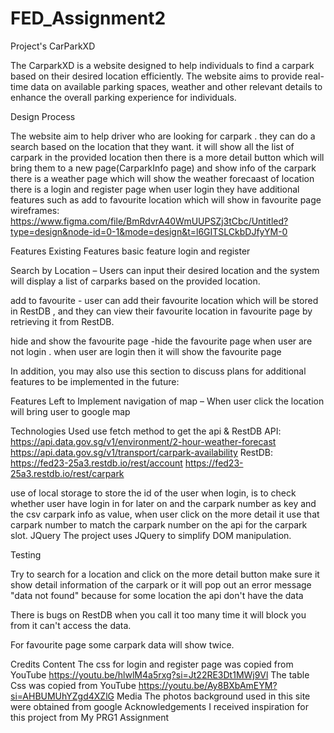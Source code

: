 # FED_Assignment2

Project's CarParkXD

The CarparkXD is a website designed to help individuals to find a carpark based on their desired location efficiently. The website aims to provide real-time data on available parking spaces, weather and other relevant details to enhance the overall parking experience for individuals.

Design Process

The website aim to help driver who are looking for carpark . they can do a search based on the location that they want. it will show all the list of carpark in the provided location then there is a more detail button which will bring them to a new page(CarparkInfo page) and show info of the carpark
there is a weather page which will show the weather forecaast of location
there is a login and register page
when user login they have additional features such as add to favourite location which will show in favourite page
wireframes:
https://www.figma.com/file/BmRdvrA40WmUUPSZj3tCbc/Untitled?type=design&node-id=0-1&mode=design&t=l6GITSLCkbDJfyYM-0

Features
Existing Features
basic feature login and register

Search by Location – Users can input their desired location and the system will display a list of carparks based on the provided location.

add to favourite - user can add their favourite location which will be stored in RestDB , and they can view their favourite location in favourite page by retrieving it from RestDB.

hide and show the favourite page -hide the favourite page when user are not login . when user are login then it will show the favourite page

In addition, you may also use this section to discuss plans for additional features to be implemented in the future:

Features Left to Implement
navigation of map – When user click the location will bring user to google map

Technologies Used
use fetch method to get the api & RestDB
API:
https://api.data.gov.sg/v1/environment/2-hour-weather-forecast
https://api.data.gov.sg/v1/transport/carpark-availability
RestDB:
https://fed23-25a3.restdb.io/rest/account
https://fed23-25a3.restdb.io/rest/carpark

use of local storage to store the id of the user when login, is to check whether user have login in for later on and the carpark number as key and the csv carpark info as value, when user click on the more detail it use that carpark number to match the carpark number on the api for the carpark slot.
JQuery
The project uses JQuery to simplify DOM manipulation.

Testing

Try to search for a location and click on the more detail button make sure it show detail information of the carpark
or it will pop out an error message "data not found" because for some location the api don't have the data

There is bugs on RestDB when you call it too many time it will block you from it
can't access the data.

For favourite page some carpark data will show twice.

Credits
Content
The css for login and register page was copied from YouTube
https://youtu.be/hlwlM4a5rxg?si=Jt22RE3Dt1MWj9Vl
The table Css was copied from YouTube
https://youtu.be/Ay8BXbAmEYM?si=AHBUMUhYZgd4XZlG
Media
The photos background used in this site were obtained from google
Acknowledgements
I received inspiration for this project from My PRG1 Assignment

